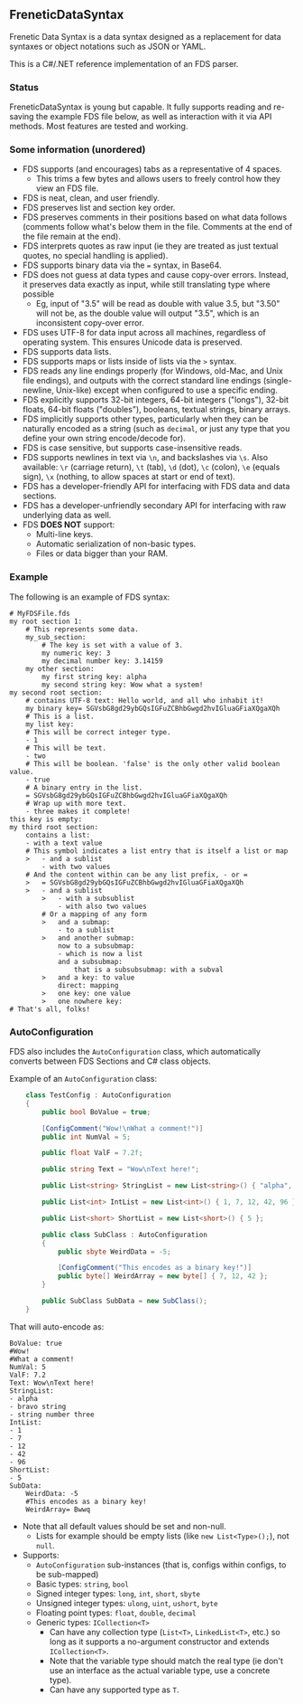 FreneticDataSyntax
------------------

Frenetic Data Syntax is a data syntax designed as a replacement for data syntaxes or object notations such as JSON or YAML.

This is a C#/.NET reference implementation of an FDS parser.

### Status

FreneticDataSyntax is young but capable. It fully supports reading and re-saving the example FDS file below, as well as interaction with it via API methods. Most features are tested and working.

### Some information (unordered)

- FDS supports (and encourages) tabs as a representative of 4 spaces.
    - This trims a few bytes and allows users to freely control how they view an FDS file.
- FDS is neat, clean, and user friendly.
- FDS preserves list and section key order.
- FDS preserves comments in their positions based on what data follows (comments follow what's below them in the file. Comments at the end of the file remain at the end).
- FDS interprets quotes as raw input (ie they are treated as just textual quotes, no special handling is applied).
- FDS supports binary data via the `=` syntax, in Base64.
- FDS does not guess at data types and cause copy-over errors. Instead, it preserves data exactly as input, while still translating type where possible
    - Eg, input of "3.5" will be read as double with value 3.5, but "3.50" will not be, as the double value will output "3.5", which is an inconsistent copy-over error.
- FDS uses UTF-8 for data input across all machines, regardless of operating system. This ensures Unicode data is preserved.
- FDS supports data lists.
- FDS supports maps or lists inside of lists via the `>` syntax.
- FDS reads any line endings properly (for Windows, old-Mac, and Unix file endings), and outputs with the correct standard line endings (single-newline, Unix-like) except when configured to use a specific ending.
- FDS explicitly supports 32-bit integers, 64-bit integers ("longs"), 32-bit floats, 64-bit floats ("doubles"), booleans, textual strings, binary arrays.
- FDS implicitly supports other types, particularly when they can be naturally encoded as a string (such as `decimal`, or just any type that you define your own string encode/decode for).
- FDS is case sensitive, but supports case-insensitive reads.
- FDS supports newlines in text via `\n`, and backslashes via `\s`. Also available: `\r` (carriage return), `\t` (tab), `\d` (dot), `\c` (colon), `\e` (equals sign), `\x` (nothing, to allow spaces at start or end of text).
- FDS has a developer-friendly API for interfacing with FDS data and data sections.
- FDS has a developer-unfriendly secondary API for interfacing with raw underlying data as well.
- FDS **DOES NOT** support:
    - Multi-line keys.
    - Automatic serialization of non-basic types.
    - Files or data bigger than your RAM.

### Example

The following is an example of FDS syntax:

```fds
# MyFDSFile.fds
my root section 1:
	# This represents some data.
	my_sub_section:
		# The key is set with a value of 3.
		my numeric key: 3
		my decimal number key: 3.14159
	my other section:
		my first string key: alpha
		my second string key: Wow what a system!
my second root section:
	# contains UTF-8 text: Hello world, and all who inhabit it!
	my binary key= SGVsbG8gd29ybGQsIGFuZCBhbGwgd2hvIGluaGFiaXQgaXQh
	# This is a list.
	my list key:
	# This will be correct integer type.
	- 1
	# This will be text.
	- two
	# This will be boolean. 'false' is the only other valid boolean value.
	- true
	# A binary entry in the list.
	= SGVsbG8gd29ybGQsIGFuZCBhbGwgd2hvIGluaGFiaXQgaXQh
	# Wrap up with more text.
	- three makes it complete!
this key is empty:
my third root section:
	contains a list:
	- with a text value
	# This symbol indicates a list entry that is itself a list or map
	>	- and a sublist
		- with two values
	# And the content within can be any list prefix, - or =
	>	= SGVsbG8gd29ybGQsIGFuZCBhbGwgd2hvIGluaGFiaXQgaXQh
	>	- and a sublist
		>	- with a subsublist
			- with also two values
		# Or a mapping of any form
		>	and a submap:
			- to a sublist
		>	and another submap:
			now to a subsubmap:
			- which is now a list
			and a subsubmap:
				that is a subsubsubmap: with a subval
		>	and a key: to value
			direct: mapping
		>	one key: one value
		>	one nowhere key:
# That's all, folks!
```

### AutoConfiguration

FDS also includes the `AutoConfiguration` class, which automatically converts between FDS Sections and C# class objects.

Example of an `AutoConfiguration` class:
```cs
    class TestConfig : AutoConfiguration
    {
        public bool BoValue = true;

        [ConfigComment("Wow!\nWhat a comment!")]
        public int NumVal = 5;

        public float ValF = 7.2f;

        public string Text = "Wow\nText here!";

        public List<string> StringList = new List<string>() { "alpha", "bravo string", "string number three" };

        public List<int> IntList = new List<int>() { 1, 7, 12, 42, 96 };

        public List<short> ShortList = new List<short>() { 5 };

        public class SubClass : AutoConfiguration
        {
            public sbyte WeirdData = -5;

            [ConfigComment("This encodes as a binary key!")]
            public byte[] WeirdArray = new byte[] { 7, 12, 42 };
        }

        public SubClass SubData = new SubClass();
    }
```

That will auto-encode as:

```fds
BoValue: true
#Wow!
#What a comment!
NumVal: 5
ValF: 7.2
Text: Wow\nText here!
StringList:
- alpha
- bravo string
- string number three
IntList:
- 1
- 7
- 12
- 42
- 96
ShortList:
- 5
SubData:
    WeirdData: -5
    #This encodes as a binary key!
    WeirdArray= Bwwq
```

- Note that all default values should be set and non-null.
    - Lists for example should be empty lists (like `new List<Type>();`), not `null`.
- Supports:
    - `AutoConfiguration` sub-instances (that is, configs within configs, to be sub-mapped)
    - Basic types: `string`, `bool`
    - Signed integer types: `long`, `int`, `short`, `sbyte`
    - Unsigned integer types: `ulong`, `uint`, `ushort`, `byte`
    - Floating point types: `float`, `double`, `decimal`
    - Generic types: `ICollection<T>`
        - Can have any collection type (`List<T>`, `LinkedList<T>`, etc.) so long as it supports a no-argument constructor and extends `ICollection<T>`.
        - Note that the variable type should match the real type (ie don't use an interface as the actual variable type, use a concrete type).
        - Can have any supported type as `T`.
